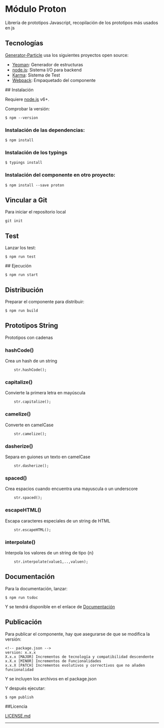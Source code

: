 # Módulo Proton 

Librería de prototipos Javascript, recopilación de los prototipos más usados en js

## Tecnologías

[Generator-Particle] usa los siguientes proyectos open source:

* [Yeoman]: Generador de estructuras 
* [node.js]: Sistema I/O para backend
* [Karma]: Sistema de Test
* [Webpack]: Empaquetado del componente

## Instalación

Requiere [node.js] v6+. 

Comprobar la versión:

    $ npm --version

### Instalación de las dependencias:

    $ npm install

### Instalación de los typings

    $ typings install

### Instalación del componente en otro proyecto:    
  
    $ npm install --save proton

## Vincular a Git

Para iniciar el repositorio local

    git init

## Test

Lanzar los test:

    $ npm run test

## Ejecución
    
    $ npm run start

## Distribución

Preparar el componente para distribuir:
    
    $ npm run build

## Prototipos String 

Prototipos con cadenas

### hashCode()

Crea un hash de un string

```
    str.hashCode();
```

### capitalize()

Convierte la primera letra en mayúscula

```
    str.capitalize();
```

### camelize()

Converte en camelCase

```
    str.camelize();
```

### dasherize()

Separa en guiones un texto en camelCase

```
    str.dasherize();
```

### spaced()

Crea espacios cuando encuentra una mayuscula o un underscore

```
    str.spaced();
```

### escapeHTML()

Escapa caracteres especiales de un string de HTML

```
    str.escapeHTML();
```

### interpolate()

Interpola los valores de un string de tipo {n}

```
    str.interpolate(value1,..,valuen);
```

## Documentación

Para la documentación, lanzar:

    $ npm run tsdoc

Y se tendrá disponible en el enlace de [Documentación]


## Publicación

Para publicar el componente, hay que asegurarse de que se modifica la versión:

    <!-- package.json -->
    version: x.x.x
    X.x.x [MAJOR] Incrementos de tecnología y compatibilidad descendente
    x.X.x [MINOR] Incrementos de Funcionalidades
    x.x.X [PATCH] Incrementos evolutivos y correctivos que no añaden funcionalidad

Y se incluyen los archivos en el package.json

Y después ejecutar:

    $ npm publish

##Licencia

[LICENSE.md]

----

[//]: # (These are reference links used in the body)
   [Documentación]: </docs/index.html>
   [Generator-Particle]:<#>
   [Yeoman]: <http://yeoman.io>
   [Webpack]: <https://webpack.github.io/>
   [Node.js]: <http://nodejs.org>
   [Karma]: <https://karma-runner.github.io>
   [LICENSE.md]:</LICENSE.md>
